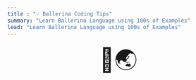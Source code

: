```yaml
---
title : "💡 Ballerina Coding Tips"
summary: "Learn Ballerina Language using 100s of Examples"
lead: "Learn Ballerina Language using 100s of Examples"
---
```


<div style="font-size: 3.25rem; font-weight: 200; text-align: center;">
👋🌏
</div>
